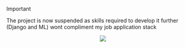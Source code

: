 > [!IMPORTANT]
> The project is now suspended as skills required to develop it further (Django and ML) wont compliment my job application stack

<p align=center> 
<img src="https://github.com/user-attachments/assets/bfff1763-32e3-415e-9f33-ca19ef3bef12" >
</p>

